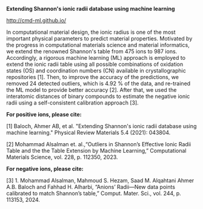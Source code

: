 **Extending Shannon's ionic radii database using machine learning**

<a href="http://cmd-ml.github.io/">http://cmd-ml.github.io/</a>

In computational material design, the ionic radius is one of the most important physical parameters to predict material properties. Motivated by the progress in computational materials science and material informatics, we extend the renowned Shannon's table from 475 ions to 987 ions. Accordingly, a rigorous machine learning (ML) approach is employed to extend the ionic radii table using all possible combinations of oxidation states (OS) and coordination numbers (CN) available in crystallographic repositories [1]. Then, to improve the accuracy of the predictions, we removed 24 detected outliers, which is 4.92 % of the data, and re-trained the ML model to provide better accuracy [2]. After that, we used the interatomic distances of binary compounds to estimate the negative ionic radii using a self-consistent calibration approach [3].


**For positive ions, please cite:**

[1] Baloch, Ahmer AB, et al. "Extending Shannon's ionic radii database using machine learning." Physical Review Materials 5.4 (2021): 043804.

[2] Mohammad Alsalman  et. al.,“Outliers in Shannon’s Effective Ionic Radii Table and the the Table Extension by Machine Learning,” Computational Materials Science, vol. 228, p. 112350, 2023.

**For negative ions, please cite:**

[3] 1.	Mohammad Alsalman, Mahmoud S. Hezam, Saad M. Alqahtani Ahmer A.B. Baloch and Fahhad H. Alharbi, “Anions’ Radii—New data points calibrated to match Shannon’s table,” Comput. Mater. Sci., vol. 244, p. 113153, 2024.
